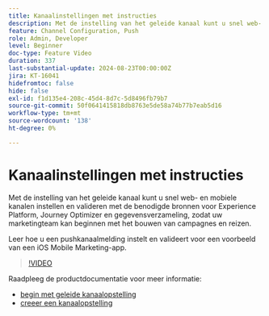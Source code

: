 ```yaml
---
title: Kanaalinstellingen met instructies
description: Met de instelling van het geleide kanaal kunt u snel web- en mobiele kanalen instellen en valideren met de benodigde bronnen voor Experience Platform, Journey Optimizer en gegevensverzameling, zodat uw marketingteam kan beginnen met het bouwen van campagnes en reizen. Leer hoe u een pushkanaalmelding instelt en valideert voor een voorbeeld van een iOS Mobile Marketing-app.
feature: Channel Configuration, Push
role: Admin, Developer
level: Beginner
doc-type: Feature Video
duration: 337
last-substantial-update: 2024-08-23T00:00:00Z
jira: KT-16041
hidefromtoc: false
hide: false
exl-id: f1d135e4-208c-45d4-8d7c-5d8496fb79b7
source-git-commit: 50f0641415818db8763e5de58a74b77b7eab5d16
workflow-type: tm+mt
source-wordcount: '138'
ht-degree: 0%

---
```


# Kanaalinstellingen met instructies

Met de instelling van het geleide kanaal kunt u snel web- en mobiele kanalen instellen en valideren met de benodigde bronnen voor Experience Platform, Journey Optimizer en gegevensverzameling, zodat uw marketingteam kan beginnen met het bouwen van campagnes en reizen.

Leer hoe u een pushkanaalmelding instelt en valideert voor een voorbeeld van een iOS Mobile Marketing-app.

>[!VIDEO](https://video.tv.adobe.com/v/3433053/?learn=on)

Raadpleeg de productdocumentatie voor meer informatie:

* [ begin met geleide kanaalopstelling ](https://experienceleague.adobe.com/docs/journey-optimizer/using/configuration/guided-setup/set-mobile-config.html?lang=nl-NL)
* [ creeer een kanaalopstelling ](https://experienceleague.adobe.com/docs/journey-optimizer/using/configuration/guided-setup/create-channel-set-up.html?lang=nl-NL)
